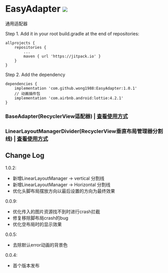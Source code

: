 # EasyAdapter [![](https://jitpack.io/v/wong1988/EasyAdapter.svg)](https://jitpack.io/#wong1988/EasyAdapter)

 通用适配器

 Step 1. Add it in your root build.gradle at the end of repositories:
 ```
 allprojects {
     repositories {
         ...
         maven { url 'https://jitpack.io' }
     }
 }
 ```
 Step 2. Add the dependency
 ```
 dependencies {
     implementation 'com.github.wong1988:EasyAdapter:1.0.1'
     // 动画插件包
     implementation 'com.airbnb.android:lottie:4.2.1'
 }
 ```


 ### BaseAdapter(RecyclerView适配器) | [查看使用方式](https://github.com/wong1988/EasyAdapter/blob/main/RecyclerViewAdapter-README.md)
 ### LinearLayoutManagerDivider(RecyclerView垂直布局管理器分割线) | [查看使用方式](https://github.com/wong1988/EasyAdapter/blob/main/LinearLayoutManager-README.md)


 ## Change Log
 
  1.0.2:

 * 新增LinearLayoutManager -> vertical 分割线
 * 新增LinearLayoutManager -> Horizontal 分割线
 * 优化头脚布局摆放方向以最后设置的方向为最终效果

  0.0.9:

 * 优化传入的图片资源找不到时进行crash拦截
 * 修复移除脚布局crash的bug
 * 优化空布局时的显示效果

  0.0.5:

 * 去除默认error动画的背景色

 0.0.4:

 * 首个版本发布
